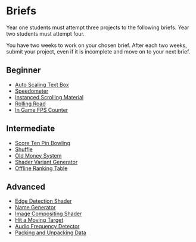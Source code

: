 # Briefs

Year one students must attempt three projects to the following briefs. Year two students must attempt four.

You have two weeks to work on your chosen brief. After each two weeks, submit your project, even if it is incomplete and move on to your next brief.

## Beginner

- [Auto Scaling Text Box](AutoScalingTextBox)
- [Speedometer](Speedometer)
- [Instanced Scrolling Material](InstancedScrollingMaterial)
- [Rolling Road](RollingRoad)
- [In Game FPS Counter](InGameFPSCounter)

## Intermediate

- [Score Ten Pin Bowling](ScoreTenPinBowling)
- [Shuffle](Shuffle)
- [Old Money System](OldMoneySystem.md)
- [Shader Variant Generator](ShaderVariantGenerator)
- [Offline Ranking Table](OfflineRankingTable)

## Advanced

- [Edge Detection Shader](EdgeDetectionShader)
- [Name Generator](NameGenerator)
- [Image Compositing Shader](ImageCompositingShader)
- [Hit a Moving Target](HitMovingTarget)
- [Audio Frequency Detector](AudioFrequencyDetector)
- [Packing and Unpacking Data](PackingAndUnpackingData)
